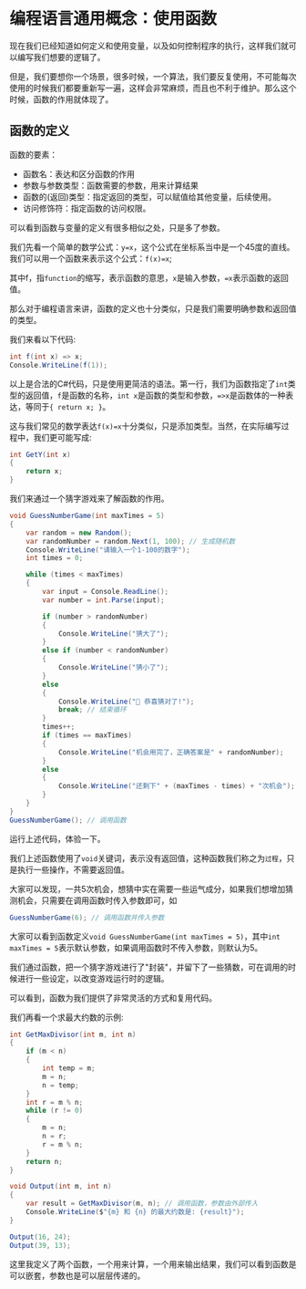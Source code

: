 # 编程语言通用概念：使用函数

现在我们已经知道如何定义和使用变量，以及如何控制程序的执行，这样我们就可以编写我们想要的逻辑了。

但是，我们要想你一个场景，很多时候，一个算法，我们要反复使用，不可能每次使用的时候我们都要重新写一遍，这样会非常麻烦，而且也不利于维护。那么这个时候，函数的作用就体现了。

## 函数的定义

函数的要素：

- 函数名：表达和区分函数的作用
- 参数与参数类型：函数需要的参数，用来计算结果
- 函数的(返回)类型：指定返回的类型，可以赋值给其他变量，后续使用。
- 访问修饰符：指定函数的访问权限。

可以看到函数与变量的定义有很多相似之处，只是多了参数。

我们先看一个简单的数学公式：`y=x`，这个公式在坐标系当中是一个45度的直线。我们可以用一个函数来表示这个公式：`f(x)=x`;

其中f，指`function`的缩写，表示函数的意思，`x`是输入参数，`=x`表示函数的返回值。

那么对于编程语言来讲，函数的定义也十分类似，只是我们需要明确参数和返回值的类型。

我们来看以下代码:

```csharp
int f(int x) => x;
Console.WriteLine(f(1));
```

以上是合法的C#代码，只是使用更简洁的语法。第一行，我们为函数指定了`int`类型的返回值，`f`是函数的名称，`int x`是函数的类型和参数，`=>x`是函数体的一种表达，等同于`{ return x; }`。

这与我们常见的数学表达`f(x)=x`十分类似，只是添加类型。当然，在实际编写过程中，我们更可能写成:

```csharp
int GetY(int x)
{
    return x;
}
```

我们来通过一个猜字游戏来了解函数的作用。

```csharp
void GuessNumberGame(int maxTimes = 5)
{
    var random = new Random();
    var randomNumber = random.Next(1, 100); // 生成随机数
    Console.WriteLine("请输入一个1-100的数字");
    int times = 0;

    while (times < maxTimes)
    {
        var input = Console.ReadLine();
        var number = int.Parse(input);

        if (number > randomNumber)
        {
            Console.WriteLine("猜大了");
        }
        else if (number < randomNumber)
        {
            Console.WriteLine("猜小了");
        }
        else
        {
            Console.WriteLine("🎉 恭喜猜对了!");
            break; // 结束循环
        }
        times++;
        if (times == maxTimes)
        {
            Console.WriteLine("机会用完了，正确答案是" + randomNumber);
        }
        else
        {
            Console.WriteLine("还剩下" + (maxTimes - times) + "次机会");
        }
    }
}
GuessNumberGame(); // 调用函数
```

运行上述代码，体验一下。

我们上述函数使用了`void`关键词，表示没有返回值，这种函数我们称之为`过程`，只是执行一些操作，不需要返回值。

大家可以发现，一共5次机会，想猜中实在需要一些运气成分，如果我们想增加猜测机会，只需要在调用函数时传入参数即可，如

```csharp
GuessNumberGame(6); // 调用函数并传入参数
```

大家可以看到函数定义`void GuessNumberGame(int maxTimes = 5)`，其中`int maxTimes = 5`表示默认参数，如果调用函数时不传入参数，则默认为5。

我们通过函数，把一个猜字游戏进行了"封装"，并留下了一些猜数，可在调用的时候进行一些设定，以改变游戏运行时的逻辑。

可以看到，函数为我们提供了非常灵活的方式和复用代码。

我们再看一个求最大约数的示例:

```csharp
int GetMaxDivisor(int m, int n)
{
    if (m < n)
    {
        int temp = m;
        m = n;
        n = temp;
    }
    int r = m % n;
    while (r != 0)
    {
        m = n;
        n = r;
        r = m % n;
    }
    return n;
}

void Output(int m, int n)
{
    var result = GetMaxDivisor(m, n); // 调用函数，参数由外部传入
    Console.WriteLine($"{m} 和 {n} 的最大约数是: {result}");
}

Output(16, 24);
Output(39, 13);
```

这里我定义了两个函数，一个用来计算，一个用来输出结果，我们可以看到函数是可以嵌套，参数也是可以层层传递的。
